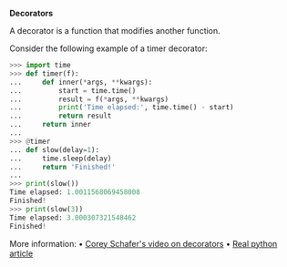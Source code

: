 **Decorators**

A decorator is a function that modifies another function.

Consider the following example of a timer decorator:
```py
>>> import time
>>> def timer(f):
...     def inner(*args, **kwargs):
...         start = time.time()
...         result = f(*args, **kwargs)
...         print('Time elapsed:', time.time() - start)
...         return result
...     return inner
... 
>>> @timer
... def slow(delay=1):
...     time.sleep(delay)
...     return 'Finished!'
... 
>>> print(slow())
Time elapsed: 1.0011568069458008
Finished!
>>> print(slow(3))
Time elapsed: 3.000307321548462
Finished!
```

More information:
• [Corey Schafer's video on decorators](https://youtu.be/FsAPt_9Bf3U)
• [Real python article](https://realpython.com/primer-on-python-decorators/)